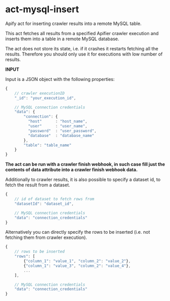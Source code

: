 # act-mysql-insert

Apify act for inserting crawler results into a remote MySQL table.

This act fetches all results from a specified Apifier crawler execution and inserts them into
a table in a remote MySQL database.

The act does not store its state, i.e. if it crashes it restarts fetching all the results.
Therefore you should only use it for executions with low number of results.


**INPUT**

Input is a JSON object with the following properties:

```javascript
{
    // crawler executionID
    "_id": "your_execution_id",

    // MySQL connection credentials
    "data": {
        "connection": {
          "host"      : "host_name",
          "user"      : "user_name",
          "password"  : "user_password",
          "database"  : "database_name"
        },
        "table": "table_name"
    }
}
```

__The act can be run with a crawler finish webhook, in such case fill just the contents of data 
attribute into a crawler finish webhook data.__

Additionally to crawler results, it is also possible to specify a dataset id, to fetch the result from a dataset.
```javascript
{
    // id of dataset to fetch rows from
    "datasetId": "dataset_id",

    // MySQL connection credentials
    "data": "connection_credentials"
}
```

Alternatively you can directly specify the rows to be inserted (i.e. not fetching them from crawler execution).
```javascript
{
    // rows to be inserted
    "rows": [
        {"column_1": "value_1", "column_2": "value_2"},
        {"column_1": "value_3", "column_2": "value_4"},
        ...
    ],

    // MySQL connection credentials
    "data": "connection_credentials"
}
```
